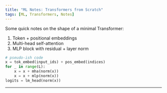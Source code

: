 ```yaml
---
title: "ML Notes: Transformers from Scratch"
tags: [ML, Transformers, Notes]
---
```


Some quick notes on the shape of a minimal Transformer:

1. Token + positional embeddings
2. Multi-head self-attention
3. MLP block with residual + layer norm

```python
# pseudo-ish code
x = tok_embed(input_ids) + pos_embed(indices)
for _ in range(L):
    x = x + mha(norm(x))
    x = x + mlp(norm(x))
logits = lm_head(norm(x))
```
---
